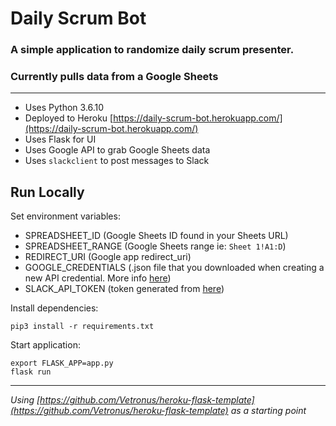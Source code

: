 # Daily Scrum Bot
### A simple application to randomize daily scrum presenter.
### Currently pulls data from a Google Sheets
---
- Uses Python 3.6.10
- Deployed to Heroku [https://daily-scrum-bot.herokuapp.com/](https://daily-scrum-bot.herokuapp.com/)
- Uses Flask for UI
- Uses Google API to grab Google Sheets data
- Uses `slackclient` to post messages to Slack

## Run Locally
Set environment variables:
- SPREADSHEET_ID (Google Sheets ID found in your Sheets URL)
- SPREADSHEET_RANGE (Google Sheets range ie: `Sheet 1!A1:D`)
- REDIRECT_URI (Google app redirect_uri)
- GOOGLE_CREDENTIALS (.json file that you downloaded when creating a new API credential. More info [here](https://medium.com/@osanda.deshan/getting-google-oauth-access-token-using-google-apis-18b2ba11a11a))
- SLACK_API_TOKEN (token generated from [here](https://slack.com/help/articles/215770388))

Install dependencies:
```
pip3 install -r requirements.txt
```
Start application:
```
export FLASK_APP=app.py
flask run
```
---
*Using [https://github.com/Vetronus/heroku-flask-template](https://github.com/Vetronus/heroku-flask-template) as a starting point*
